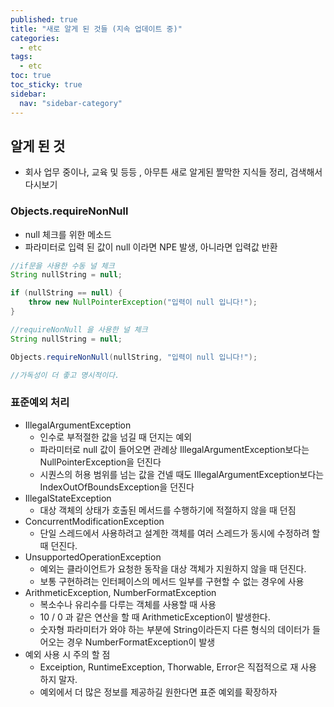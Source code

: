 ```yaml
---
published: true
title: "새로 알게 된 것들 (지속 업데이트 중)"
categories:
  - etc
tags:
  - etc
toc: true
toc_sticky: true
sidebar:
  nav: "sidebar-category"
---
```


## 알게 된 것
* 회사 업무 중이나, 교육 및 등등 , 아무튼 새로 알게된 짤막한 지식들 정리, 검색해서 다시보기

### Objects.requireNonNull
* null 체크를 위한 메소드
* 파라미터로 입력 된 값이 null 이라면 NPE 발생, 아니라면 입력값 반환
  
```java
//if문을 사용한 수동 널 체크
String nullString = null;

if (nullString == null) {
    throw new NullPointerException("입력이 null 입니다!");
}

//requireNonNull 을 사용한 널 체크
String nullString = null;

Objects.requireNonNull(nullString, "입력이 null 입니다!");

//가독성이 더 좋고 명시적이다.

```

### 표준예외 처리
* IllegalArgumentException 
  * 인수로 부적절한 값을 넘길 때 던지는 예외
  * 파라미터로 null 값이 들어오면 관례상 IllegalArgumentException보다는 NullPointerException을 던진다
  * 시퀀스의 허용 범위를 넘는 값을 건넬 때도 IllegalArgumentException보다는 IndexOutOfBoundsException을 던진다
* IllegalStateException
  * 대상 객체의 상태가 호출된 메서드를 수행하기에 적절하지 않을 때 던짐
* ConcurrentModificationException
  * 단일 스레드에서 사용하려고 설계한 객체를 여러 스레드가 동시에 수정하려 할 때 던진다.
* UnsupportedOperationException
  * 예외는 클라이언트가 요청한 동작을 대상 객체가 지원하지 않을 때 던진다.
  * 보통 구현하려는 인터페이스의 메서드 일부를 구현할 수 없는 경우에 사용
* ArithmeticException, NumberFormatException
  * 복소수나 유리수를 다루는 객체를 사용할 때 사용
  * 10 / 0 과 같은 연산을 할 때 ArithmeticException이 발생한다.
  * 숫자형 파라미터가 와야 하는 부분에 String이라든지 다른 형식의 데이터가 들어오는 경우 NumberFormatException이 발생
* 예외 사용 시 주의 할 점
  * Exceiption, RuntimeException, Thorwable, Error은 직접적으로 재 사용 하지 말자.
  * 예외에서 더 많은 정보를 제공하길 원한다면 표준 예외를 확장하자

